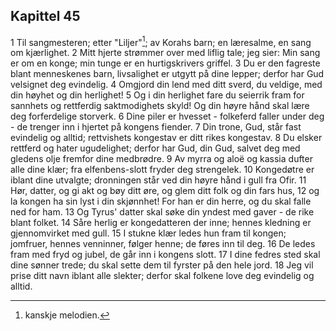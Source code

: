 ## Kapittel 45

1 Til sangmesteren; etter "Liljer"[^1]; av Korahs barn; en læresalme, en sang om kjærlighet.
2 Mitt hjerte strømmer over med liflig tale; jeg sier: Min sang er om en konge; min tunge er en hurtigskrivers griffel.
3 Du er den fagreste blant menneskenes barn, livsalighet er utgytt på dine lepper; derfor har Gud velsignet deg evindelig.
4 Omgjord din lend med ditt sverd, du veldige, med din høyhet og din herlighet!
5 Og i din herlighet fare du seierrik fram for sannhets og rettferdig saktmodighets skyld! Og din høyre hånd skal lære deg forferdelige storverk.
6 Dine piler er hvesset - folkeferd faller under deg - de trenger inn i hjertet på kongens fiender.
7 Din trone, Gud, står fast evindelig og alltid; rettvishets kongestav er ditt rikes kongestav.
8 Du elsker rettferd og hater ugudelighet; derfor har Gud, din Gud, salvet deg med gledens olje fremfor dine medbrødre.
9 Av myrra og aloë og kassia dufter alle dine klær; fra elfenbens-slott fryder deg strengelek.
10 Kongedøtre er iblant dine utvalgte; dronningen står ved din høyre hånd i gull fra Ofir.
11 Hør, datter, og gi akt og bøy ditt øre, og glem ditt folk og din fars hus,
12 og la kongen ha sin lyst i din skjønnhet! For han er din herre, og du skal falle ned for ham.
13 Og Tyrus' datter skal søke din yndest med gaver - de rike blant folket.
14 Såre herlig er kongedatteren der inne; hennes kledning er gjennomvirket med gull.
15 I stukne klær ledes hun fram til kongen; jomfruer, hennes venninner, følger henne; de føres inn til deg.
16 De ledes fram med fryd og jubel, de går inn i kongens slott.
17 I dine fedres sted skal dine sønner trede; du skal sette dem til fyrster på den hele jord.
18 Jeg vil prise ditt navn iblant alle slekter; derfor skal folkene love deg evindelig og alltid.

[^1]:  kanskje melodien.
